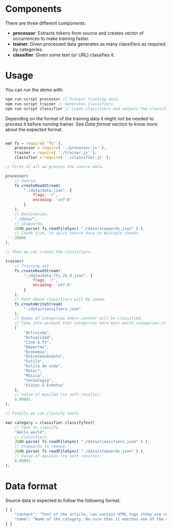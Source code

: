 # Components

There are three different components:

* **processor**: Extracts tokens from source and creates vector of occurrences to make training faster.
* **trainer**: Given processed data generates as many classifiers as required by categories.
* **classifier**: Given some text (or URL) classifies it.

# Usage

You can run the demo with:

```javascript
npm run-script processor // Process training data.
npm run-script trainer // Generates classifiers.
npm run-script classifier // Loads classifiers and outputs the classification of some articles.
```

Depending on the format of the training data it might not be needed to process it before running trainer. See *Data format* section to know more about the expected format.

```javascript

var fs = require( 'fs' ),
	processor = require( './processor.js' ),
	trainer = require( './trainer.js' ),
	classifier = require( './classifier.js' );

// First of all we process the source data.

processor(
	// Source.
	fs.createReadStream(
		"./data/data.json", {
			flags: 'r',
			encoding: 'utf-8'
		}
	),
	// Destination.
	"./data/",
	// Stopwords.
	JSON.parse( fs.readFileSync( "./data/stopwords.json" ) ),
	// Chunk size, to split source data in multiple chunks.
	20000
);

// Then we can create the classifiers.

trainer(
	// Training set.
	fs.createReadStream(
		"./data/data_tfs_2k_0.json", {
			flags: 'r',
			encoding: 'utf-8'
		}
	),
	// Path where classifiers will be saved.
	fs.createWriteStream(
		"./data/classifiers.json"
	),
	// Names of categories where content will be classified.
	// Take into account that categories here must match categories in training set.
	[
		"Activismo",
		"Actualidad",
		"Cine & TV",
		"Deportes",
		"Economía",
		"Entretenimiento",
		"Estilo",
		"Estilo de vida",
		"Motor",
		"Música",
		"Tecnología",
		"Viajes & Eventos"
	],
	// Value of epsilon (to soft results).
	0.00001
);

// Finally we can classify texts.

var category = classifier.classifyText(
	// Text to classify.
	"Hello world",
	// Classifiers.
	JSON.parse( fs.readFileSync( "./data/classifiers.json" ) ),
	// Stopwords to remove.
	JSON.parse( fs.readFileSync( "./data/stopwords.json" ) ),
	// Value of epsilon (to soft results).
	0.00001
);


```

# Data format

Source data is expected to follow the following format:

```javascript
[ {
	"content": "Text of the article, can contain HTML tags (they are removed)",
	"name": "Name of the category. Be sure that it matches one of the categories defined in the array of categories given to trainer"
} ]
```



